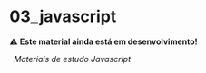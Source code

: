 # 03_javascript
:warning: **Este material ainda está em desenvolvimento!**

&nbsp;
*Materiais de estudo Javascript*
